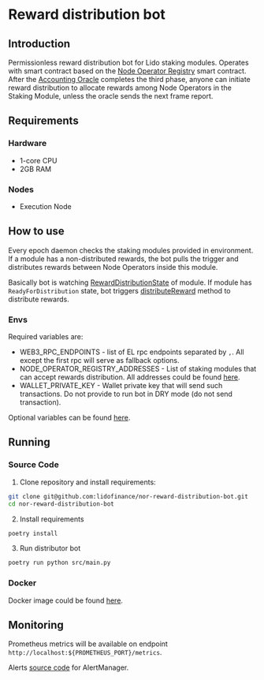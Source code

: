 # Reward distribution bot

## Introduction

Permissionless reward distribution bot for Lido staking modules. Operates with smart contract based on the [Node Operator Registry](/contracts/node-operators-registry) smart contract. 
After the [Accounting Oracle](/guides/oracle-spec/accounting-oracle) completes the third phase, anyone can initiate reward distribution to allocate rewards among Node Operators in the Staking Module, unless the oracle sends the next frame report.

## Requirements

### Hardware

- 1-core CPU
- 2GB RAM

### Nodes

- Execution Node

## How to use

Every epoch daemon checks the staking modules provided in environment. If a module has a non-distributed rewards, the bot pulls the trigger and distributes rewards between Node Operators inside this module.

Basically bot is watching [RewardDistributionState](https://docs.lido.fi/contracts/node-operators-registry#getrewarddistributionstate) of module. 
If module has `ReadyForDistribution` state, bot triggers [distributeReward](https://docs.lido.fi/contracts/node-operators-registry#distributereward) method to distribute rewards.

### Envs

Required variables are:
- WEB3_RPC_ENDPOINTS - list of EL rpc endpoints separated by `,`. All except the first rpc will serve as fallback options.
- NODE_OPERATOR_REGISTRY_ADDRESSES - List of staking modules that can accept rewards distribution. All addresses could be found [here](https://docs.lido.fi/deployed-contracts/).
- WALLET_PRIVATE_KEY - Wallet private key that will send such transactions. Do not provide to run bot in DRY mode (do not send transaction).

Optional variables can be found [here](https://github.com/lidofinance/nor-reward-distribution-bot?tab=readme-ov-file#optional).

## Running

### Source Code

1. Clone repository and install requirements:

```bash
git clone git@github.com:lidofinance/nor-reward-distribution-bot.git
cd nor-reward-distribution-bot
```

2. Install requirements
```bash
poetry install
```

3. Run distributor bot
```bash
poetry run python src/main.py
```

### Docker

Docker image could be found [here](https://docs.lido.fi/guides/tooling#reward-distribution-bot).

## Monitoring

Prometheus metrics will be available on endpoint `http://localhost:${PROMETHEUS_PORT}/metrics`.

Alerts [source code](https://github.com/lidofinance/nor-reward-distribution-bot/blob/main/alerts/alerts.yml) for AlertManager.
